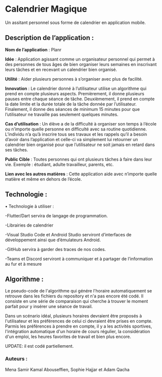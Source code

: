 # Calendrier Magique

Un assitant personnel sous forme de calendrier en application mobile.

## Description de l’application :
**Nom de l’application** : Planr

**Idée** : Application agissant comme un organisateur personnel qui permet à des personnes de tous âges de bien organiser leurs semaines en inscrivant leurs tâches et en recevant un calendrier bien organisé.

**Utilité** : Aider plusieurs personnes à s’organiser avec plus de facilité. 

**Innovation** :  Le calendrier donné à l’utilisateur utilise un algorithme qui prend en compte plusieurs aspects. Premièrement, il donne plusieurs pauses entre chaque séance de tâche. Deuxièmement, il prend en compte la date limite et la durée totale de la tâche donnée par l’utilisateur. Finalement, il donne des séances de minimum 15 minutes pour que l’utilisateur ne travaille pas seulement quelques minutes.

**Cas d’utilisation** : Un élève a de la difficulté à organiser son temps à l’école ou n’importe quelle personne en difficulté avec sa routine quotidienne. L’individu n’a qu’à inscrire tous ses travaux et les rappels qu’il a besoin d’avoir dans l’application et celle-ci va simplement lui retourner un calendrier bien organisé pour que l’utilisateur ne soit jamais en retard dans ses tâches. 

**Public Cible** : Toutes personnes qui ont plusieurs tâches à faire dans leur vie. Exemple : étudiant, adulte travailleur, parents, etc.

**Lien avec les autres matières** : Cette application aide avec n’importe quelle matière et même en dehors de l’école.

## Technologie :
•	Technologie à utiliser :  

-Flutter/Dart servira de langage de programmation. 

-Librairies de calendrier

-Visual Studio Code et Android Studio serviront d’interfaces de développement ainsi que d’émulateurs Android. 

-GitHub servira à garder des traces de nos codes. 

-Teams et Discord serviront à communiquer et à partager de l’information au fur et à mesure

## Algorithme :
Le pseudo-code de l'algorithme qui génére l'horaire automatiquement se retrouve dans les fichiers du repository et n'a pas encore été codé. Il consiste en une série de comparaison qui cherche à trouver le moment parfait pour y insérer une séance de travail. 

Dans un scénario idéal, plusieurs horaires devraient être proposés à l'utilisateur et les préférences de celui ci devraient être prises en compte. Parmis les préférences à prendre en compte, il y a les activités sportives, l'intégration automatique d'un horaire de cours régulier, la considération d'un emploi, les heures favorites de travail et bien plus encore.


UPDATE: il est codé partiellement.


### Auteurs : 
Mena Samir Kamal Abouseffien, Sophie Hajjar et Adam Qacha

